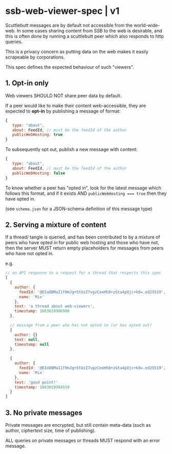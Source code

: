 # ssb-web-viewer-spec | v1

Scuttlebutt messages are by default not accessible from the world-wide-web.
In some cases sharing content from SSB to the web is desirable, and this is often done by running a scuttlebutt peer which
also responds to http queries.

This is a privacy concern as putting data on the web makes it easily scrapeable by corporations.

This spec defines the expected behaviour of such "viewers".

## 1. Opt-in only

Web viewers SHOULD NOT share peer data by default.

If a peer would like to make their content web-accessible, they are expected to **opt-in** by
publishing a message of format:

```js
{
   type: "about",
   about: FeedId, // must be the feedId of the author
   publicWebHosting: true
}
```

To subsequently opt out, publish a new message with content:

```js
{
   type: "about",
   about: FeedId, // must be the feedId of the author
   publicWebHosting: false
}
```

To know whether a peer has "opted in", look for the latest message which follows this format,
and if it exists AND `publicWebHosting === true` then they have opted in.

(see `schema.json` for a JSON-schema definition of this message type)

## 2. Serving a mixture of content

If a thread/ tangle is queried, and has been contributed to by a mixture of peers who have opted
in for public web hosting and those who have not, then the server MUST return empty placeholders
for messages from peers who have not opted in.

e.g.

```js
// an API response to a request for a thread that respects this spec
[
  {
    author: {
      feedId: '@DIoOBMaI1f0mJg+5tUzZ7vgzCeeHh8+zGta4pOjc+k0=.ed25519',
      name: 'Mix'
    },
    text: 'a thread about web-viewers',
    timestamp: 1663019986986
  },

  // message from a peer who has not opted in (or has opted out)
  {
    author: {}
    text: null,
    timestamp: null
  },

  {
    author: {
      feedId: '@DIoOBMaI1f0mJg+5tUzZ7vgzCeeHh8+zGta4pOjc+k0=.ed25519',
      name: 'Mix'
    },
    text: 'good point!'
    timestamp: 1663019984559
  }
]
```

## 3. No private messages

Private messages are encrypted, but still contain meta-data (such as author, ciphertext size,
time of publishing).

ALL queries on private messages or threads MUST respond with an error message.


